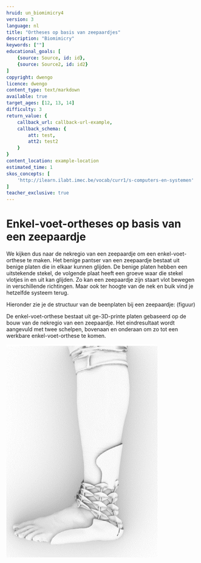 ```yaml
---
hruid: un_biomimicry4
version: 3
language: nl
title: "Ortheses op basis van zeepaardjes"
description: "Biomimicry"
keywords: [""]
educational_goals: [
    {source: Source, id: id}, 
    {source: Source2, id: id2}
]
copyright: dwengo
licence: dwengo
content_type: text/markdown
available: true
target_ages: [12, 13, 14]
difficulty: 3
return_value: {
    callback_url: callback-url-example,
    callback_schema: {
        att: test,
        att2: test2
    }
}
content_location: example-location
estimated_time: 1
skos_concepts: [
    'http://ilearn.ilabt.imec.be/vocab/curr1/s-computers-en-systemen'
]
teacher_exclusive: true
---
```


# Enkel-voet-ortheses op basis van een zeepaardje

We kijken dus naar de nekregio van een zeepaardje om een enkel-voet-orthese te maken. Het benige pantser van een zeepaardje bestaat uit benige platen die in elkaar kunnen glijden. De benige platen hebben een uitstekende stekel, de volgende plaat heeft een groeve waar die stekel vlotjes in en uit kan glijden. Zo kan een zeepaardje zijn staart vlot bewegen in verschillende richtingen. Maar ook ter hoogte van de nek en buik vind je hetzelfde systeem terug.

Hieronder zie je de structuur van de beenplaten bij een zeepaardje:
(figuur)

De enkel-voet-orthese bestaat uit ge-3D-printe platen gebaseerd op de bouw van de nekregio van een zeepaardje. Het eindresultaat wordt aangevuld met twee schelpen, bovenaan en onderaan om zo tot een werkbare enkel-voet-orthese te komen. 

![](embed/zeepaardje.png "afbeelding")
